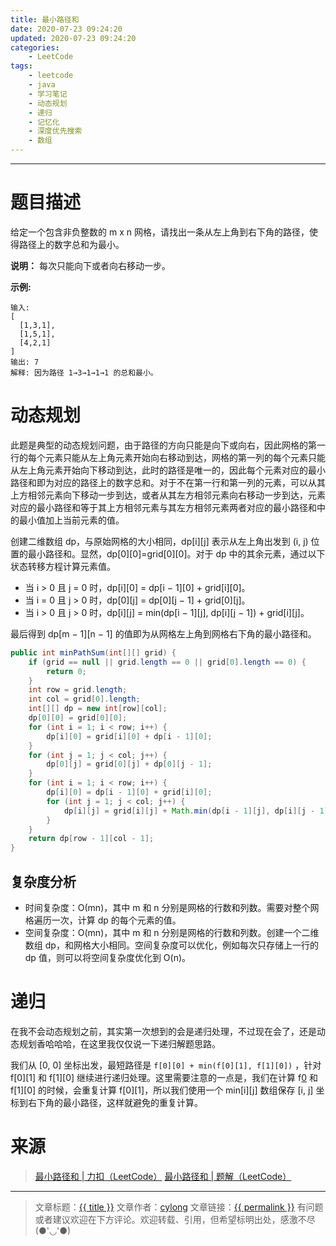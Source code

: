 ```yaml
---
title: 最小路径和
date: 2020-07-23 09:24:20
updated: 2020-07-23 09:24:20
categories:
    - LeetCode
tags:
    - leetcode
    - java
    - 学习笔记
    - 动态规划
    - 递归
    - 记忆化
    - 深度优先搜索
    - 数组
---
```

---

# 题目描述

给定一个包含非负整数的 m x n 网格，请找出一条从左上角到右下角的路径，使得路径上的数字总和为最小。

**说明：** 每次只能向下或者向右移动一步。

**示例:**
```
输入:
[
  [1,3,1],
  [1,5,1],
  [4,2,1]
]
输出: 7
解释: 因为路径 1→3→1→1→1 的总和最小。
```

<!-- more -->

# 动态规划

此题是典型的动态规划问题，由于路径的方向只能是向下或向右，因此网格的第一行的每个元素只能从左上角元素开始向右移动到达，网格的第一列的每个元素只能从左上角元素开始向下移动到达，此时的路径是唯一的，因此每个元素对应的最小路径和即为对应的路径上的数字总和。对于不在第一行和第一列的元素，可以从其上方相邻元素向下移动一步到达，或者从其左方相邻元素向右移动一步到达，元素对应的最小路径和等于其上方相邻元素与其左方相邻元素两者对应的最小路径和中的最小值加上当前元素的值。

创建二维数组 dp，与原始网格的大小相同，dp[i][j] 表示从左上角出发到 (i, j) 位置的最小路径和。显然，dp[0][0]=grid[0][0]。对于 dp 中的其余元素，通过以下状态转移方程计算元素值。

* 当 i > 0 且 j = 0 时，dp[i][0] = dp[i − 1][0] + grid[i][0]。
* 当 i = 0 且 j > 0 时，dp[0][j] = dp[0][j − 1] + grid[0][j]。
* 当 i > 0 且 j > 0 时，dp[i][j] = min(dp[i − 1][j], dp[i][j − 1]) + grid[i][j]。

最后得到 dp[m − 1][n − 1] 的值即为从网格左上角到网格右下角的最小路径和。

```java
public int minPathSum(int[][] grid) {
    if (grid == null || grid.length == 0 || grid[0].length == 0) {
        return 0;
    }
    int row = grid.length;
    int col = grid[0].length;
    int[][] dp = new int[row][col];
    dp[0][0] = grid[0][0];
    for (int i = 1; i < row; i++) {
        dp[i][0] = grid[i][0] + dp[i - 1][0];
    }
    for (int j = 1; j < col; j++) {
        dp[0][j] = grid[0][j] + dp[0][j - 1];
    }
    for (int i = 1; i < row; i++) {
        dp[i][0] = dp[i - 1][0] + grid[i][0];
        for (int j = 1; j < col; j++) {
            dp[i][j] = grid[i][j] + Math.min(dp[i - 1][j], dp[i][j - 1]);
        }
    }
    return dp[row - 1][col - 1];
}
```

## 复杂度分析

* 时间复杂度：Ο(mn)，其中 m 和 n 分别是网格的行数和列数。需要对整个网格遍历一次，计算 dp 的每个元素的值。
* 空间复杂度：O(mn)，其中 m 和 n 分别是网格的行数和列数。创建一个二维数组 dp，和网格大小相同。空间复杂度可以优化，例如每次只存储上一行的 dp 值，则可以将空间复杂度优化到 O(n)。

# 递归

在我不会动态规划之前，其实第一次想到的会是递归处理，不过现在会了，还是动态规划香哈哈哈，在这里我仅仅说一下递归解题思路。

我们从 [0, 0] 坐标出发，最短路径是 `f[0][0] + min(f[0][1], f[1][0])` ，针对 f[0]\[1\] 和 f[1][0] 继续进行递归处理。这里需要注意的一点是，我们在计算 f[0][1] 和 f[1][0] 的时候，会重复计算 f[0]\[1\]，所以我们使用一个 min[i][j] 数组保存 [i, j] 坐标到右下角的最小路径，这样就避免的重复计算。

# 来源
> [最小路径和 | 力扣（LeetCode）][1]
> [最小路径和 | 题解（LeetCode）][2]

---

> 文章标题：<a href='{{ permalink }}' title='{{ title }}' >{{ title }}</a>
> 文章作者：[cylong](http://www.cylong.com/about/ "cylong")
> 文章链接：<a href='{{ permalink }}' title='{{ title }}' >{{ permalink }}</a>
> 有问题或者建议欢迎在下方评论。欢迎转载、引用，但希望标明出处，感激不尽(●'◡'●)

[1]: https://leetcode-cn.com/problems/minimum-path-sum/ "最小路径和 | 力扣（LeetCode）"
[2]: https://leetcode-cn.com/problems/minimum-path-sum/solution/zui-xiao-lu-jing-he-by-leetcode-solution/ "最小路径和 | 题解（LeetCode）"
